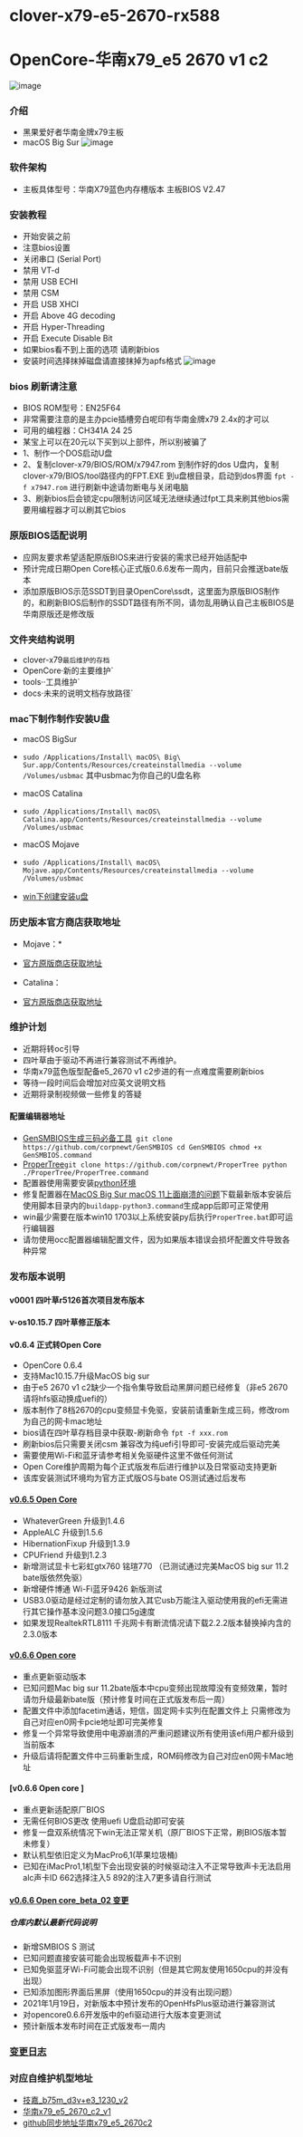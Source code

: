 # clover-x79-e5-2670-rx588
# OpenCore-华南x79_e5 2670 v1 c2
![image](/OpenCore/docs/OpenCore_with_text_Small.png)
### 介绍

- 黑果爱好者华南金牌x79主板
- macOS Big Sur 
![image](/OpenCore/docs/mac_big_sur.png)

### 软件架构 ###
- 主板具体型号：华南X79蓝色内存槽版本 主板BIOS V2.47

### 安装教程 ###
- 开始安装之前
- 注意bios设置
- 关闭串口 (Serial Port)
- 禁用 VT-d
- 禁用 USB ECHI
- 禁用 CSM
- 开启 USB XHCI
- 开启 Above 4G decoding
- 开启 Hyper-Threading
- 开启 Execute Disable Bit
- 如果bios看不到上面的选项 请刷新bios
- 安装时间选择抹掉磁盘请直接抹掉为apfs格式
![image](/OpenCore/docs/apfs.png)
### bios 刷新请注意 ###
- BIOS ROM型号：EN25F64
- 非常需要注意的是主办pcie插槽旁白呢印有华南金牌x79 2.4x的才可以
- 可用的编程器：CH341A 24 25
- 某宝上可以在20元以下买到以上部件，所以别被骗了
- 1、制作一个DOS启动U盘
- 2、复制clover-x79/BIOS/ROM/x7947.rom 到制作好的dos U盘内，复制clover-x79/BIOS/tool路径内的FPT.EXE 到u盘根目录，启动到dos界面 `fpt -f x7947.rom` 进行刷新中途请勿断电与关闭电脑
- 3、刷新bios后会锁定cpu限制访问区域无法继续通过fpt工具来刷其他bios需要用编程器才可以刷其它bios
### 原版BIOS适配说明 ###
- 应网友要求希望适配原版BIOS来进行安装的需求已经开始适配中
- 预计完成日期Open Core核心正式版0.6.6发布一周内，目前只会推送bate版本
- 添加原版BIOS示范SSDT到目录OpenCore\ssdt，这里面为原版BIOS制作的，和刷新BIOS后制作的SSDT路径有所不同，请勿乱用确认自己主板BIOS是华南原版还是修改版
### 文件夹结构说明 ###
- clover-x79`最后维护的存档`
- OpenCore·新的主要维护`
- tools··工具维护`
- docs·未来的说明文档存放路径`
### mac下制作制作安装U盘 ###
- macOS BigSur
- `sudo /Applications/Install\ macOS\ Big\ Sur.app/Contents/Resources/createinstallmedia --volume /Volumes/usbmac` 其中usbmac为你自己的U盘名称
- macOS Catalina
- `sudo /Applications/Install\ macOS\ Catalina.app/Contents/Resources/createinstallmedia --volume /Volumes/usbmac`
- macOS Mojave
- `sudo /Applications/Install\ macOS\ Mojave.app/Contents/Resources/createinstallmedia --volume /Volumes/usbmac`

- [win下创建安装u盘](/OpenCore/docs/windows.md)
### 历史版本官方商店获取地址 ###
- Mojave：*
- [官方原版商店获取地址](https://itunes.apple.com/cn/app/macos-mojave/id1398502828?ls=1&mt=12)

- Catalina：
- [官方原版商店获取地址](https://itunes.apple.com/cn/app/macos-catalina/id1466841314?ls=1&mt=12)
### 维护计划
- 近期将转oc引导
- 四叶草由于驱动不再进行兼容测试不再维护。
- 华南x79蓝色版型配备e5_2670 v1 c2步进的有一点难度需要刷新bios
- 等待一段时间后会增加对应英文说明文档
- 近期将录制视频做一些修复的答疑
#### 配置编辑器地址 ####
- [GenSMBIOS生成三码必备工具](https://github.com/corpnewt/GenSMBIOS)``` git clone https://github.com/corpnewt/GenSMBIOS
    cd GenSMBIOS
    chmod +x GenSMBIOS.command```
- [ProperTree](https://github.com/corpnewt/ProperTree)```git clone https://github.com/corpnewt/ProperTree
python ./ProperTree/ProperTree.command```
- 配置器使用需要安装[python环境](https://www.python.org/downloads/)
- 修复配置器在[MacOS Big Sur macOS 11上面崩溃的问题](https://www.python.org/downloads/mac-osx/)下载最新版本安装后 使用脚本目录内的`buildapp-python3.command`生成app后即可正常使用
- win最少需要在版本win10 1703以上系统安装py后执行`ProperTree.bat`即可运行编辑器
- 请勿使用occ配置器编辑配置文件，因为如果版本错误会损坏配置文件导致各种异常
### 发布版本说明 ###
#### v0001 四叶草r5126首次项目发布版本
#### v-os10.15.7 四叶草修正版本
#### v0.6.4 正式转Open Core
- OpenCore 0.6.4
- 支持Mac10.15.7升级MacOS big sur
- 由于e5 2670 v1 c2缺少一个指令集导致启动黑屏问题已经修复（非e5 2670请将hfs驱动换成uefi的）
- 版本制作了8档2670的cpu变频显卡免驱，安装前请重新生成三码，修改rom为自己的网卡mac地址
- bios请在四叶草存档目录中获取-刷新命令 `fpt -f xxx.rom`
- 刷新bios后只需要关闭csm 兼容改为纯uefi引导即可-安装完成后驱动完美
- 需要使用Wi-Fi和蓝牙请参考相关免驱硬件这里不做任何测试
- Open Core维护周期为每个正式版发布后进行维护以及日常驱动支持更新
- 该库安装测试环境均为官方正式版OS与bate OS测试通过后发布
#### [v0.6.5 Open Core](https://gitee.com/yaming-network/clover-x79-e5-2670-rx588/attach_files/575697/download/OpenCore-0.6.5.zip)
- WhateverGreen 升级到1.4.6
- AppleALC 升级到1.5.6
- HibernationFixup 升级到1.3.9
- CPUFriend 升级到1.2.3
- 新增测试显卡七彩虹gtx760 铭瑄770 （已测试通过完美MacOS big sur 11.2 bate版依然免驱）
- 新增硬件博通 Wi-Fi蓝牙9426 新版测试
- USB3.0驱动是经过定制的请勿放入其它usb万能注入驱动使用我的efi无需进行其它操作基本没问题3.0接口5g速度
- 如果发现RealtekRTL8111 千兆网卡有断流情况请下载2.2.2版本替换掉内含的2.3.0版本
#### [v0.6.6 Open core ](https://gitee.com/yaming-network/clover-x79-e5-2670-rx588/attach_files/587278/download/v0.6.6%20Open%20Core.zip)
- 重点更新驱动版本
- 已知问题Mac big sur 11.2bate版本中cpu变频出现故障没有变频效果，暂时请勿升级最新bate版（预计修复时间在正式版发布后一周）
- 配置文件中添加facetim通话，短信，固定网卡实列在配置文件上 只需修改为自己对应en0网卡pcie地址即可完美修复
- 修复一个异常导致使用中电源崩溃的严重问题建议所有使用该efi用户都升级到当前版本
- 升级后请将配置文件中三码重新生成，ROM码修改为自己对应en0网卡Mac地址
#### [v0.6.6 Open core ]
- 重点更新适配原厂BIOS
- 无需任何BIOS更改 使用uefi U盘启动即可安装
- 修复一盘双系统情况下win无法正常关机（原厂BIOS下正常，刷BIOS版本暂未修复）
- 默认机型依旧定义为MacPro6,1(苹果垃圾桶)
- 已知在iMacPro1,1机型下会出现安装的时候驱动注入不正常导致声卡无法启用 alc声卡ID 662选择注入5 892的注入7更多请自行测试
#### [v0.6.6 Open core_beta_02 变更](/OpenCore/docs/Changelog.md)

##### 仓库内默认最新代码说明
- 新增SMBIOS S 测试
- 已知问题直接安装可能会出现板载声卡不识别
- 已知免驱蓝牙Wi-Fi可能会出现不识别（但是其它网友使用1650cpu的并没有出现）
- 已知添加图形界面后黑屏（使用1650cpu的并没有出现问题）
- 2021年1月19日，对新版本中预计发布的OpenHfsPlus驱动进行兼容测试
- 对opencore0.6.6开发版中的efi驱动进行大版本变更测试 
- 预计新版本发布时间在正式版发布一周内

### [变更日志](/OpenCore/docs/Changelog.md) ###
### 对应自维护机型地址 ###
- [技嘉_b75m_d3v+e3_1230_v2](https://gitee.com/yaming-network/OpenCore-GA-b75)
- [华南x79_e5_2670_c2_v1](https://gitee.com/yaming-network/clover-x79-e5-2670-rx588)
- [github同步地址华南x79_e5_2670c2](https://github.com/wy414012/huaNan_x79_e5_2670_v1_c2)